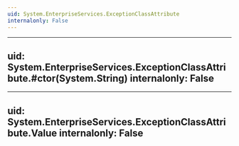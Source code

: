 ```yaml
---
uid: System.EnterpriseServices.ExceptionClassAttribute
internalonly: False
---
```


---
uid: System.EnterpriseServices.ExceptionClassAttribute.#ctor(System.String)
internalonly: False
---

---
uid: System.EnterpriseServices.ExceptionClassAttribute.Value
internalonly: False
---

